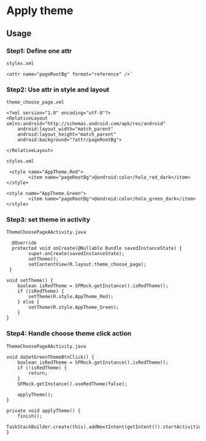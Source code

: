 # Apply theme

## Usage 

### Step1: Define one attr
`styles.xml`
```
<attr name="pageRootBg" format="reference" />`
```

### Step2: Use attr in style and layout

`theme_choose_page.xml`
```
<?xml version="1.0" encoding="utf-8"?>
<RelativeLayout xmlns:android="http://schemas.android.com/apk/res/android"
    android:layout_width="match_parent"
    android:layout_height="match_parent"
    android:background="?attr/pageRootBg">

</RelativeLayout>
```

`styles.xml`  
```
 <style name="AppTheme.Red">
        <item name="pageRootBg">@android:color/holo_red_dark</item>
</style>

<style name="AppTheme.Green">
        <item name="pageRootBg">@android:color/holo_green_dark</item>
</style>
```

### Step3: set theme in activity 
`ThemeChoosePageAActivity.java`
```
  @Override
  protected void onCreate(@Nullable Bundle savedInstanceState) {
        super.onCreate(savedInstanceState);
        setTheme();
        setContentView(R.layout.theme_choose_page);
 }
 
void setTheme() {
    boolean isRedTheme = SFMock.getInstance().isRedTheme();
    if (isRedTheme) {
        setTheme(R.style.AppTheme_Red);
    } else {
        setTheme(R.style.AppTheme_Green);
    }
}
```
### Step4: Handle choose theme click action
`ThemeChoosePageAActivity.java`

```
void doSetGreenThemeBtnClick() {
    boolean isRedTheme = SFMock.getInstance().isRedTheme();
    if (!isRedTheme) {
        return;
    }
    SFMock.getInstance().useRedTheme(false);

    applyTheme();
}

private void applyTheme() {
    finish();
    TaskStackBuilder.create(this).addNextIntent(getIntent()).startActivities();
}
```